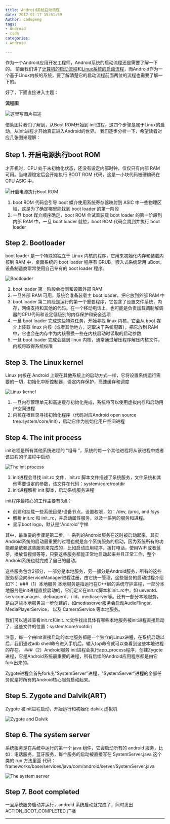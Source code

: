 ```yaml
---
title: Android系统启动流程
date: 2017-01-17 15:51:59
Author: codepeng
tags:
- Android
- csdn
categories:
- Android

---
```

作为一个Android应用开发工程师，Android系统的启动流程还是需要了解一下的。
前面我们讲了[计算机的启动流程](http://blog.csdn.net/qiao0809/article/details/52292143)和[Linux系统的启动流程](http://blog.csdn.net/qiao0809/article/details/52292499)，而Android作为一个基于Linux内核的系统，要了解清楚它的启动流程前面两位的流程也需要了解一下的。

<!-- more -->

好了，下面直接进入主题：

**流程图**

![这里写图片描述](http://img.blog.csdn.net/20160824094449225)

借助图片我们了解到，从Boot ROM开始到 init进程，这四个步骤是属于Linux的启动，从init进程才开始真正进入Android的世界。
我们逐步分析一下，希望读者对应几张图来理解：
## Step 1. 开启电源执行boot ROM
才开机时，CPU 处于未初始化状态，还没有设定内部时钟，仅仅只有内部 RAM 可用。当电源稳定后会开始执行 BOOT ROM 代码，这是一小块代码被硬编码在 CPU ASIC 中。

![开启电源执行Boot ROM](http://img.blog.csdn.net/20160824101524443)

 1. boot ROM 代码会引导 boot 媒介使用系统寄存器映射到 ASIC 中一些物理区域，这是为了确定哪里能找到 boot loader 的第一阶段
 2. 一旦 boot 媒介顺序确定，boot ROM 会试着装载 boot loader 的第一阶段到内部 RAM 中，一旦 boot loader 就位，boot ROM 代码会跳到并执行 boot loader

## Step 2. Bootloader
boot loader 是一个特殊的独立于 Linux 内核的程序，它用来初始化内存和装载内核到 RAM 中，桌面系统的 boot loader 程序有 GRUB，嵌入式系统常用 uBoot，
设备制造商常常使用自己专有的 boot loader 程序。

![Bootloader](http://img.blog.csdn.net/20160824101604455)

 1.  boot loader 第一阶段会检测和设置外部 RAM
 2. 一旦外部 RAM 可用，系统会准备装载主 boot loader，把它放到外部 RAM 中
 3. boot loader 第二阶段是运行的第一个重要程序，它包含了设置文件系统，内存，网络支持和其他的代码。在一个移动电话上，也可能是负责加载调制解调器的CPU代码和设定低级别的内存保护和安全选项
 4. 一旦 boot loader 完成这些特殊任务，开始寻找 linux 内核，它会从 boot 媒介上装载 linux 内核（或者其他地方，这取决于系统配置），把它放到 RAM 中，它也会在内存中为内核替换一些在内核启动时读取的启动参数
 5. 一旦 boot loader 完成会跳到 linux 内核，通常通过解压程序解压内核文件，内核将取得系统权限

## Step 3. The Linux kernel

Linux 内核在 Android 上跟在其他系统上的启动方式一样，它将设置系统运行需要的一切，初始化中断控制器，设定内存保护，高速缓存和调度

![Linux kernel](http://img.blog.csdn.net/20160824102956824)

 1. 一旦内存管理单元和高速缓存初始化完成，系统将可以使用虚拟内存和启动用户空间进程
 2. 内核在根目录寻找初始化程序（代码对应Android open source tree:system/core/init），启动它作为初始化用户空间进程
## Step 4. The init process
init进程是所有其他系统进程的 “祖母 ”，系统的每一个其他进程将从该进程中或者该进程的子进程中启动

![The init process](http://img.blog.csdn.net/20160824103926408)

 1. init进程会寻找 init.rc 文件，init.rc 脚本文件描述了系统服务，文件系统和其他需要设定的参数，该文件在代码：system/core/rootdir
 2. init进程解析 init 脚本，启动系统服务进程

init程序最核心的工作主要有3点：

 - 创建和挂载一些系统目录/设备节点，设置权限，如：/dev, /proc, and /sys
 - 解析 init.rc 和 init.<hardware>.rc，并启动属性服务，以及一系列的服务和进程。
 - 显示boot logo，默认是“Android”字样

其中，最重要的步骤是第二步，一系列的Android服务在这时被启动起来，其实Android系统的启动最重要的过程也就是各个系统服务的启动，因为系统所有的功能都是依赖这些服务来完成的，比如启动应用程序，拨打电话，使用WIFI或者蓝牙，播放音视频等等，只要这些服务都能正常地启动起来并且正常工作，整个Android系统也就完成了自己的启动。

这些服务包含2部分，一部分是本地服务，另一部分是Android服务，所有的这些服务都会向ServiceManager进程注册，由它统一管理，这些服务的启动过程介绍如下：
###（1）本地服务
本地服务是指运行在C++层的系统守护进程，一部分本地服务是init进程直接启动的，它们定义在init.rc脚本和init.<hardware>.rc中，如 ueventd、servicemanager、debuggerd、rild、mediaserver等。还有一部分本地服务，是由这些本地服务进一步创建的，如mediaserver服务会启动AudioFlinger, MediaPlayerService， 以及 CameraService 等本地服务。

我们可以通过查看init.rc和init.<hardware>.rc文件找出具体有哪些本地服务被init进程直接启动了，这些文件的位置：system/core/rootdir/

注意，每一个由init直接启动的本地服务都是一个独立的Linux进程，在系统启动以后，我们通过adb shell命令进入手机后，输入top命令就可以查看到这些本地进程的存在。
###（2）Android服务
init进程会执行app_process程序，创建Zygote进程，它是Android系统最重要的进程，所有后续的Android应用程序都是由它fork出来的。

Zygote进程会首先fork出"SystemServer"进程，"SystemServer"进程的全部任务就是将所有的Android核心服务启动起来。

## Step 5. Zygote and Dalvik(ART)
Zygote 被init进程启动，开始运行和初始化 dalvik 虚拟机

![Zygote and Dalvik](http://img.blog.csdn.net/20160824104133770)

## Step 6. The system server
系统服务是在系统中运行的第一个 java 组件，它会启动所有的 android 服务，比如：电话服务，蓝牙服务，每个服务的启动被直接写在 SystemServer.java 这个类的 run 方法里面
代码： frameworks/base/services/java/com/android/server/SystemServer.java

![The system server](http://img.blog.csdn.net/20160824104409345)

## Step 7. Boot completed
 一旦系统服务启动并运行，android 系统启动就完成了，同时发出 ACTION_BOOT_COMPLETED 广播


---------

